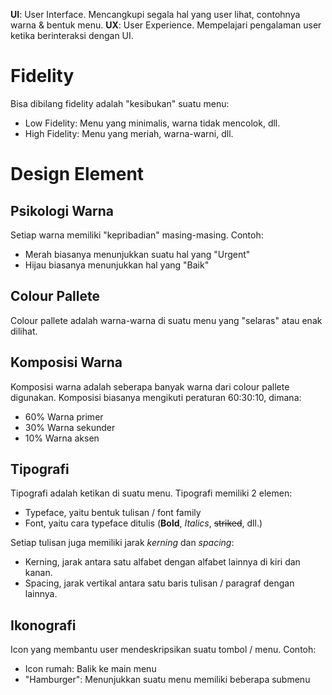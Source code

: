 **UI**: User Interface. Mencangkupi segala hal yang user lihat, contohnya warna & bentuk menu.
**UX**: User Experience. Mempelajari pengalaman user ketika berinteraksi dengan UI.

# Fidelity
Bisa dibilang fidelity adalah "kesibukan" suatu menu:
- Low Fidelity: Menu yang minimalis, warna tidak mencolok, dll.
- High Fidelity: Menu yang meriah, warna-warni, dll.

# Design Element
## Psikologi Warna
Setiap warna memiliki "kepribadian" masing-masing. Contoh:
- Merah biasanya menunjukkan suatu hal yang "Urgent"
- Hijau biasanya menunjukkan hal yang "Baik"

## Colour Pallete
Colour pallete adalah warna-warna di suatu menu yang "selaras" atau enak dilihat.

## Komposisi Warna
Komposisi warna adalah seberapa banyak warna dari colour pallete digunakan. Komposisi biasanya mengikuti peraturan 60:30:10, dimana:
- 60% Warna primer
- 30% Warna sekunder
- 10% Warna aksen

## Tipografi
Tipografi adalah ketikan di suatu menu. Tipografi memiliki 2 elemen:
- Typeface, yaitu bentuk tulisan / font family
- Font, yaitu cara typeface ditulis (**Bold**, *Italics*, ~~striked~~, dll.)

Setiap tulisan juga memiliki jarak *kerning* dan *spacing*:
- Kerning, jarak antara satu alfabet dengan alfabet lainnya di kiri dan kanan.
- Spacing, jarak vertikal antara satu baris tulisan / paragraf dengan lainnya.

## Ikonografi
Icon yang membantu user mendeskripsikan suatu tombol / menu. Contoh:
- Icon rumah: Balik ke main menu
- "Hamburger": Menunjukkan suatu menu memiliki beberapa submenu